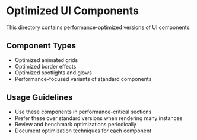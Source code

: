 # Optimized UI Components

This directory contains performance-optimized versions of UI components.

## Component Types

- Optimized animated grids
- Optimized border effects
- Optimized spotlights and glows
- Performance-focused variants of standard components

## Usage Guidelines

- Use these components in performance-critical sections
- Prefer these over standard versions when rendering many instances
- Review and benchmark optimizations periodically
- Document optimization techniques for each component